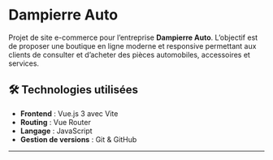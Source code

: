 # Dampierre Auto

Projet de site e-commerce pour l’entreprise **Dampierre Auto**.
L’objectif est de proposer une boutique en ligne moderne et responsive permettant aux clients de consulter et d’acheter des pièces automobiles, accessoires et services.

## 🛠️ Technologies utilisées

* **Frontend** : Vue.js 3 avec Vite
* **Routing** : Vue Router
* **Langage** : JavaScript
* **Gestion de versions** : Git & GitHub

---
